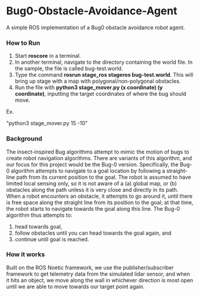 # Bug0-Obstacle-Avoidance-Agent
A simple ROS implementation of a Bug0 obstacle avoidance robot agent.

### How to Run
1. Start **roscore** in a terminal.
2. In another terminal, navigate to the directory containing the world file. In the sample, the file is called bug-test.world.
3. Type the command **rosrun stage_ros stageros bug-test.world**. This will bring up stage with a map with polygonal/non-polygonal obstacles.
4. Run the file with **python3 stage_mover.py (x coordinate) (y coordinate)**, inputting the target coordinates of where the bug should move.

Ex.

"python3 stage_mover.py 15 -10"

### Background
The insect-inspired Bug algorithms attempt to mimic the motion of bugs to create robot navigation algorithms. There are variants of this algorithm, and our focus for this project would be the Bug-0 version. Specifically, the Bug-0 algorithm attempts to navigate to a goal location by following a straight-line path from its current position to the goal. The robot is assumed to have limited local sensing only, so it is not aware of a (a) global map, or (b) obstacles along the path unless it is very close and directly in its path. When a robot encounters an obstacle, it attempts to go around it, until there is free space along the straight line from its position to the goal; at that time, the robot starts to navigate towards the goal along this line. The Bug-0 algorithm thus attempts to:
1. head towards goal,
2. follow obstacles until you can head towards the goal again, and
3. continue until goal is reached.

### How it works
  
Built on the ROS Noetic framework, we use the publisher/subscriber framework to get telemetry data from the simulated lidar sensor, and when it hits an object, we move along the wall in whichever direction is most open until we are able to move towards our target point again.
